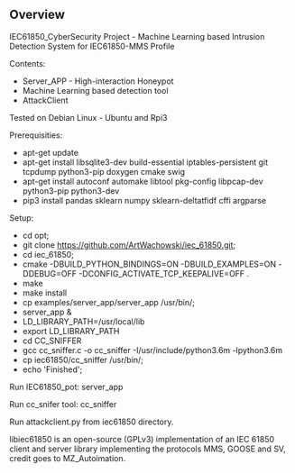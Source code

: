 ## Overview
IEC61850_CyberSecurity Project - Machine Learning based Intrusion Detection System for IEC61850-MMS Profile

Contents:
- Server_APP - High-interaction Honeypot 
- Machine Learning based detection tool 
- AttackClient 

Tested on Debian Linux - Ubuntu and Rpi3  

Prerequisities:
- apt-get update
- apt-get install libsqlite3-dev build-essential iptables-persistent git tcpdump python3-pip doxygen cmake swig
- apt-get install autoconf automake libtool pkg-config libpcap-dev python3-pip python3-dev
- pip3 install pandas sklearn numpy sklearn-deltatfidf cffi argparse

Setup:
- cd opt;
- git clone https://github.com/ArtWachowski/iec_61850.git;
- cd iec_61850;
- cmake -DBUILD_PYTHON_BINDINGS=ON -DBUILD_EXAMPLES=ON -DDEBUG=OFF -DCONFIG_ACTIVATE_TCP_KEEPALIVE=OFF . 
- make 
- make install
- cp examples/server_app/server_app /usr/bin/;
- server_app &
- LD_LIBRARY_PATH=/usr/local/lib
- export LD_LIBRARY_PATH
- cd CC_SNIFFER
- gcc cc_sniffer.c -o cc_sniffer -I/usr/include/python3.6m -lpython3.6m
- cp iec61850/cc_sniffer /usr/bin/;
- echo 'Finished';

Run IEC61850_pot:
server_app

Run cc_snifer tool:
cc_sniffer

Run attackclient.py from iec61850 directory. 

libiec61850 is an open-source (GPLv3) implementation of an IEC 61850 client and server library implementing the protocols MMS, GOOSE and SV, credit goes to MZ_Autoimation.
